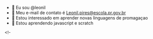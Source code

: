 - 👋 Eu sou @leonil
- 👀 Meu e-mail de contato é Leonil.pires@escola.pr.gov.br
- 🌱 Estou interessado em aprender novas linguagens de promagaçao
- 💞️ Estou aprendendo javascript e scratch

<!-
